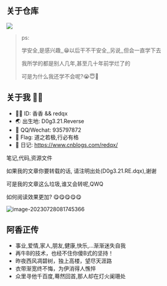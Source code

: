 ## 关于仓库



![](https://s1.ax1x.com/2023/09/10/pPc3SMR.png)



>   ps:
>
>   学安全,是感兴趣,,😁以后干不干安全,,另说,,但会一直学下去
>
>   我所学的都是别人几年,甚至几十年前学烂了的
>
>   可是为什么我还学不会呢?😭😇🙏



## 关于我 🐱‍👤

- 🐱‍💻 ID: 香香 && redqx
- 🌏 出生地: D0g3.21.Reverse
- 💬 QQ/Wechat: 935797872
- 🚩 Flag: 道之若极,行必有格
- 📝 日记:  https://www.cnblogs.com/redqx/



笔记,代码,资源文件

如果我的文章你要转载的话, 请注明出处(D0g3.21.RE.dqx),谢谢

可是我的文章这么垃圾,谁又会转呢,QWQ



如何阅读效果更加? 😋😋😋😋😋

![image-20230728081745366](https://s1.ax1x.com/2023/07/28/pCxNA9U.png)

## 阿香正传

- 事业,爱情,家人,朋友,健康,快乐,...渐渐迷失自我
- 再牛B的技术，也经不住你傻B式的坚持！
- 昨夜西风凋碧树，独上高楼，望尽天涯路
- 衣带渐宽终不悔，为伊消得人憔悴
- 众里寻他千百度,蓦然回首,那人却在灯火阑珊处
